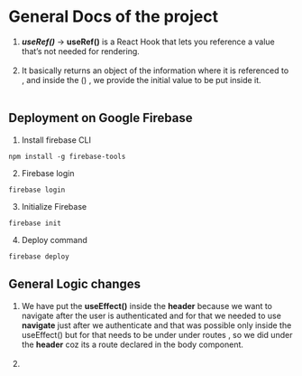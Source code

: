 # General Docs of the project

1. ***useRef()*** -> **useRef()** is a React Hook that lets you reference a value that’s not needed for rendering.<br><br>
2. It basically returns an object of the information where it is referenced to , and inside the () , we provide the initial value to be put inside it.<br><br>

## Deployment on Google Firebase

1. Install firebase CLI 
```
npm install -g firebase-tools
```

2. Firebase login 
```
firebase login
```

3. Initialize Firebase 

```
firebase init
```

4. Deploy command
```
firebase deploy
```

## General Logic changes

1. We have put the **useEffect()** inside the **header** because we want to navigate after the user is authenticated and for that we needed to use **navigate** just after we authenticate and that was possible only inside the useEffect() but for that needs to be under under routes , so we did under the **header** coz its a route declared in the body component.<br><br>
2. 
